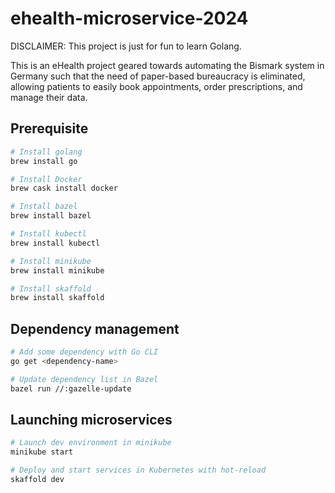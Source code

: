 # ehealth-microservice-2024

DISCLAIMER: This project is just for fun to learn Golang.

This is an eHealth project geared towards automating the Bismark system in Germany such that the need of paper-based bureaucracy is eliminated, allowing patients to easily book appointments, order prescriptions, and manage their data.

## Prerequisite

```bash
# Install golang
brew install go

# Install Docker
brew cask install docker

# Install bazel
brew install bazel

# Install kubectl
brew install kubectl

# Install minikube
brew install minikube

# Install skaffold
brew install skaffold
```

## Dependency management

```bash
# Add some dependency with Go CLI
go get <dependency-name>

# Update dependency list in Bazel
bazel run //:gazelle-update
```

## Launching microservices

```bash
# Launch dev environment in minikube
minikube start

# Deploy and start services in Kubernetes with hot-reload
skaffold dev
```
